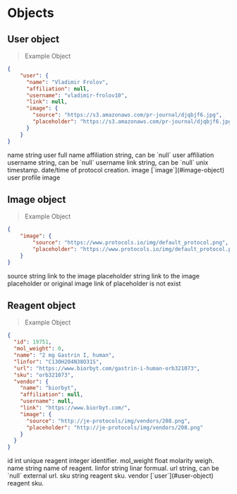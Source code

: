 # Objects

## User object

> Example Object

```json
{
	"user": {
	  "name": "Vladimir Frolov",
	  "affiliation": null,
	  "username": "vladimir-frolov10",
	  "link": null,
	  "image": {
	    "source": "https://s3.amazonaws.com/pr-journal/djqbjf6.jpg",
	    "placeholder": "https://s3.amazonaws.com/pr-journal/djqbjf6.jpg"
	  }
	}
}
```

<params>
  <item>
    <parameter>
      name
      <gray>string</gray>
    </parameter>
    <desc>
    	user full name
    </desc>
  </item>
  <item>
    <parameter>
      affiliation
      <gray>string, can be `null`</gray>
    </parameter>
    <desc>
      user affiliation
    </desc>
  </item>
  <item>
    <parameter>
      username
      <gray>string, can be `null`</gray>
    </parameter>
    <desc>
    	username
    </desc>
  </item>
  <item>
    <parameter>
      link
      <gray>string, can be `null`</gray>
    </parameter>
    <desc>
      unix timestamp. date/time of protocol creation.
    </desc>
  </item>
  <item>
    <parameter>
      image
      <gray>[`image`](#image-object)</gray>
    </parameter>
    <desc>
    	user profile image
    </desc>
  </item>
</params>

## Image object

> Example Object

```json
{
	"image": {
		"source": "https://www.protocols.io/img/default_protocol.png",
		"placeholder": "https://www.protocols.io/img/default_protocol.png"
	}
}
```

<params>
  <item>
    <parameter>
      source
      <gray>string</gray>
    </parameter>
    <desc>
    	link to the image
    </desc>
  </item>
  <item>
    <parameter>
      placeholder
      <gray>string</gray>
    </parameter>
    <desc>
      link to the image placeholder or original image link of placeholder is not exist
    </desc>
  </item>
</params>

## Reagent object

> Example Object

```json
{
  "id": 19751,
  "mol_weight": 0,
  "name": "2 mg Gastrin I, human",
  "linfor": "C130H204N38O31S",
  "url": "https://www.biorbyt.com/gastrin-i-human-orb321073",
  "sku": "orb321073",
  "vendor": {
    "name": "biorbyt",
    "affiliation": null,
    "username": null,
    "link": "https://www.biorbyt.com/",
    "image": {
      "source": "http://je-protocols/img/vendors/208.png",
      "placeholder": "http://je-protocols/img/vendors/208.png"
    }
  }
}
```

<params>
  <item>
    <parameter>
      id
      <gray>int</gray>
    </parameter>
    <desc>
      unique reagent integer identifier.
    </desc>
  </item>
  <item>
    <parameter>
      mol_weight
      <gray>float</gray>
    </parameter>
    <desc>
      molarity weigh.
    </desc>
  </item>
  <item>
    <parameter>
      name
      <gray>string</gray>
    </parameter>
    <desc>
      name of reagent.
    </desc>
  </item>
  <item>
    <parameter>
      linfor
      <gray>string</gray>
    </parameter>
    <desc>
      linar formual.
    </desc>
  </item>
  <item>
    <parameter>
      url
      <gray>string, can be `null`</gray>
    </parameter>
    <desc>
      external url.
    </desc>
  </item>
  <item>
    <parameter>
      sku
      <gray>string</gray>
    </parameter>
    <desc>
      reagent sku.
    </desc>
  </item>
  <item>
    <parameter>
      vendor
      <gray>[`user`](#user-object)</gray>
    </parameter>
    <desc>
      reagent sku.
    </desc>
  </item>
</params>